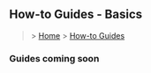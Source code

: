 ## How-to Guides - Basics

> &gt; [Home](../../../README.md) &gt; [How-to Guides](../README.md)

### Guides coming soon